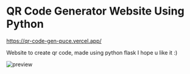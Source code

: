 # QR Code Generator Website Using Python

https://qr-code-gen-puce.vercel.app/

Website to create qr code, made using python flask I hope u like it :)

![preview](https://i.imgur.com/zn542Z5.png)
